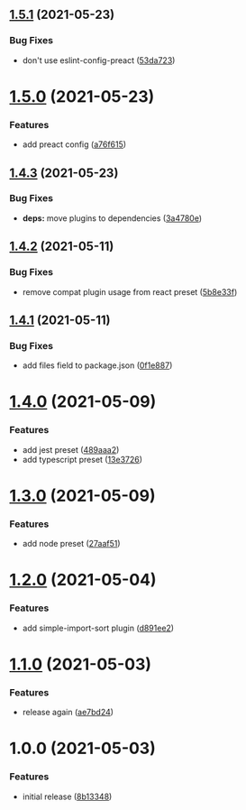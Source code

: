 ## [1.5.1](https://github.com/faergeek/eslint-config/compare/v1.5.0...v1.5.1) (2021-05-23)


### Bug Fixes

* don't use eslint-config-preact ([53da723](https://github.com/faergeek/eslint-config/commit/53da723b5298821244a3b6650dc499f3f7476152))

# [1.5.0](https://github.com/faergeek/eslint-config/compare/v1.4.3...v1.5.0) (2021-05-23)


### Features

* add preact config ([a76f615](https://github.com/faergeek/eslint-config/commit/a76f61526765a80de7b04336536ee2890e418f48))

## [1.4.3](https://github.com/faergeek/eslint-config/compare/v1.4.2...v1.4.3) (2021-05-23)


### Bug Fixes

* **deps:** move plugins to dependencies ([3a4780e](https://github.com/faergeek/eslint-config/commit/3a4780ee617715ff5b307b85704999e4d8cdf582))

## [1.4.2](https://github.com/faergeek/eslint-config/compare/v1.4.1...v1.4.2) (2021-05-11)


### Bug Fixes

* remove compat plugin usage from react preset ([5b8e33f](https://github.com/faergeek/eslint-config/commit/5b8e33f574b99223bba2ffa4cbdf9b7914bb0ce6))

## [1.4.1](https://github.com/faergeek/eslint-config/compare/v1.4.0...v1.4.1) (2021-05-11)


### Bug Fixes

* add files field to package.json ([0f1e887](https://github.com/faergeek/eslint-config/commit/0f1e8873e550e50017403a4591aa2a81f44a9451))

# [1.4.0](https://github.com/faergeek/eslint-config/compare/v1.3.0...v1.4.0) (2021-05-09)


### Features

* add jest preset ([489aaa2](https://github.com/faergeek/eslint-config/commit/489aaa20ef2527c0529cb3d2eaff2e886bb2c72b))
* add typescript preset ([13e3726](https://github.com/faergeek/eslint-config/commit/13e3726bc9d0d1cfbf4b195cd4b48d7b22714cfe))

# [1.3.0](https://github.com/faergeek/eslint-config/compare/v1.2.0...v1.3.0) (2021-05-09)


### Features

* add node preset ([27aaf51](https://github.com/faergeek/eslint-config/commit/27aaf5137928f2612ca378a41e15543cbb41b658))

# [1.2.0](https://github.com/faergeek/eslint-config/compare/v1.1.0...v1.2.0) (2021-05-04)


### Features

* add simple-import-sort plugin ([d891ee2](https://github.com/faergeek/eslint-config/commit/d891ee21bd11966badb530a69c7f0960b0212222))

# [1.1.0](https://github.com/faergeek/eslint-config/compare/v1.0.0...v1.1.0) (2021-05-03)


### Features

* release again ([ae7bd24](https://github.com/faergeek/eslint-config/commit/ae7bd24a8552630d64fbc2ed9e8a80e8c7d98099))

# 1.0.0 (2021-05-03)


### Features

* initial release ([8b13348](https://github.com/faergeek/eslint-config/commit/8b1334805e5f8408bd834151b27548eb31104070))
